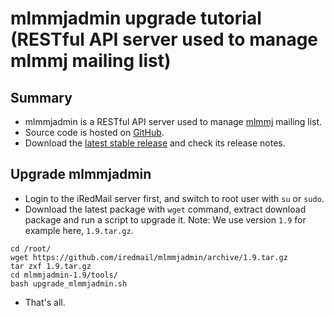 # mlmmjadmin upgrade tutorial (RESTful API server used to manage mlmmj mailing list)

## Summary

* mlmmjadmin is a RESTful API server used to manage [mlmmj](http://mlmmj.org) mailing list.
* Source code is hosted on [GitHub](https://github.com/iredmail/mlmmjadmin).
* Download the [latest stable release](https://github.com/iredmail/mlmmjadmin/releases)
  and check its release notes.


## Upgrade mlmmjadmin

* Login to the iRedMail server first, and switch to root user with `su` or `sudo`.
* Download the latest package with `wget` command, extract download package and
  run a script to upgrade it. Note: We use version `1.9` for example here, `1.9.tar.gz`.

```
cd /root/
wget https://github.com/iredmail/mlmmjadmin/archive/1.9.tar.gz
tar zxf 1.9.tar.gz
cd mlmmjadmin-1.9/tools/
bash upgrade_mlmmjadmin.sh
```

* That's all.
